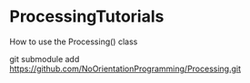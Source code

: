 # ProcessingTutorials

How to use the Processing() class

git submodule add https://github.com/NoOrientationProgramming/Processing.git

